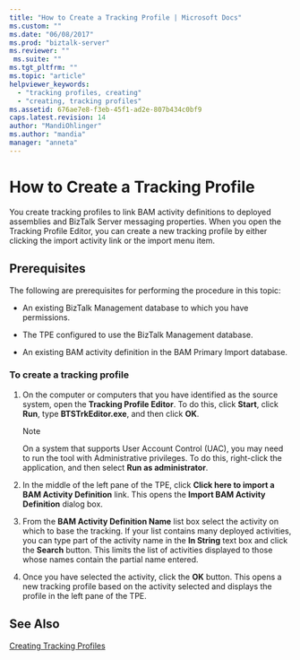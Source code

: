 ```yaml
---
title: "How to Create a Tracking Profile | Microsoft Docs"
ms.custom: ""
ms.date: "06/08/2017"
ms.prod: "biztalk-server"
ms.reviewer: ""
 ms.suite: ""
ms.tgt_pltfrm: ""
ms.topic: "article"
helpviewer_keywords: 
  - "tracking profiles, creating"
  - "creating, tracking profiles"
ms.assetid: 676ae7e8-f3eb-45f1-ad2e-807b434c0bf9
caps.latest.revision: 14
author: "MandiOhlinger"
ms.author: "mandia"
manager: "anneta"
---
```

# How to Create a Tracking Profile
You create tracking profiles to link BAM activity definitions to deployed assemblies and BizTalk Server messaging properties. When you open the Tracking Profile Editor, you can create a new tracking profile by either clicking the import activity link or the import menu item.  
  
## Prerequisites  
 The following are prerequisites for performing the procedure in this topic:  
  
-   An existing BizTalk Management database to which you have permissions.  
  
-   The TPE configured to use the BizTalk Management database.  
  
-   An existing BAM activity definition in the BAM Primary Import database.  
  
### To create a tracking profile  
  
1.  On the computer or computers that you have identified as the source system, open the **Tracking Profile Editor**. To do this, click **Start**, click **Run**, type **BTSTrkEditor.exe**, and then click **OK**.  
  
    > [!NOTE]
    >  On a system that supports User Account Control (UAC), you may need to run the tool with Administrative privileges. To do this, right-click the application, and then select **Run as administrator**.  
  
2.  In the middle of the left pane of the TPE, click **Click here to import a BAM Activity Definition** link. This opens the **Import BAM Activity Definition** dialog box.  
  
3.  From the **BAM Activity Definition Name** list box select the activity on which to base the tracking. If your list contains many deployed activities, you can type part of the activity name in the **In String** text box and click the **Search** button. This limits the list of activities displayed to those whose names contain the partial name entered.  
  
4.  Once you have selected the activity, click the **OK** button. This opens a new tracking profile based on the activity selected and displays the profile in the left pane of the TPE.  
  
## See Also  
 [Creating Tracking Profiles](../core/creating-tracking-profiles.md)